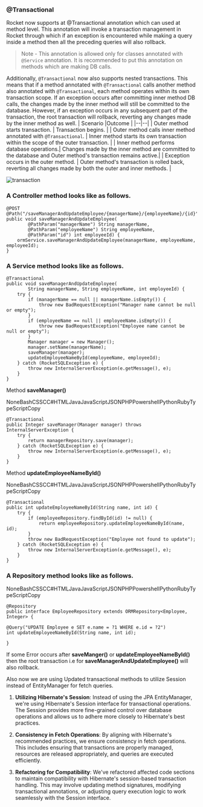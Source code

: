 ### @Transactional

Rocket now supports at @Transactional annotation which can used at method level. This annotation will invoke a transaction management in Rocket through which if an exception is encountered while making a query inside a method then all the preceding queries will also rollback.

> Note - This annotation is allowed only for classes annotated with `@Service` annotation. It is recommended to put this annotation on methods which are making DB calls.

Additionally, `@Transactional` now also supports nested transactions. This means that if a method annotated with `@Transactional` calls another method also annotated with `@Transactional`, each method operates within its own transaction scope. If an exception occurs after committing inner method DB calls, the changes made by the inner method will still be committed to the database. However, if an exception occurs in any subsequent part of the transaction, the root transaction will rollback, reverting any changes made by the inner method as well.
| Scenario |Outcome  |
|--|--|
| Outer method starts transaction. | Transaction begins. |
| Outer method calls inner method annotated with `@Transactional`. | Inner method starts its own transaction within the scope of the outer transaction. |
| Inner method performs database operations.| Changes made by the inner method are committed to the database and Outer method's transaction remains active.| 
| Exception occurs in the outer method. | Outer method's transaction is rolled back, reverting all changes made by both the outer and inner methods. |



![transaction](https://github.com/DivyanshMandhan-zs/demo-rocket/assets/125887675/844a122b-700a-46f3-a93f-11b2afd4c070)


### A Controller method looks like as follows.



```
@POST
@Path("/saveManagerAndUpdateEmployee/{managerName}/{employeeName}/{id}")
public void saveManagerAndUpdateEmployee(
        @PathParam("managerName") String managerName,
        @PathParam("employeeName") String employeeName,
        @PathParam("id") int employeeId) {
    ormService.saveManagerAndUpdateEmployee(managerName, employeeName, employeeId);
}
```

### A Service method looks like as follows.



```
@Transactional
public void saveManagerAndUpdateEmployee(
        String managerName, String employeeName, int employeeId) {
    try {
        if (managerName == null || managerName.isEmpty()) {
            throw new BadRequestException("Manager name cannot be null or empty");
        }
        if (employeeName == null || employeeName.isEmpty()) {
            throw new BadRequestException("Employee name cannot be null or empty");
        }
        Manager manager = new Manager();
        manager.setName(managerName);
        saveManager(manager);
        updateEmployeeNameById(employeeName, employeeId);
    } catch (RocketSQLException e) {
        throw new InternalServerException(e.getMessage(), e);
    }
}
```

Method **saveManager()**

NoneBashCSSCC#HTMLJavaJavaScriptJSONPHPPowershellPythonRubyTypeScriptCopy

```
@Transactional
public Integer saveManager(Manager manager) throws InternalServerException {
    try {
        return managerRepository.save(manager);
    } catch (RocketSQLException e) {
        throw new InternalServerException(e.getMessage(), e);
    }
}
```

Method **updateEmployeeNameById()**

NoneBashCSSCC#HTMLJavaJavaScriptJSONPHPPowershellPythonRubyTypeScriptCopy

```
@Transactional
public int updateEmployeeNameById(String name, int id) {
    try {
        if (employeeRepository.findById(id) != null) {
            return employeeRepository.updateEmployeeNameById(name, id);
        }
        throw new BadRequestException("Employee not found to update");
    } catch (RocketSQLException e) {
        throw new InternalServerException(e.getMessage(), e);
    }
}
```

### A Repository method looks like as follows.

NoneBashCSSCC#HTMLJavaJavaScriptJSONPHPPowershellPythonRubyTypeScriptCopy

```
@Repository
public interface EmployeeRepository extends ORMRepository<Employee, Integer> {

@Query("UPDATE Employee e SET e.name = ?1 WHERE e.id = ?2")
int updateEmployeeNameById(String name, int id);

}
```

If some Error occurs after **saveManger()** or **updateEmployeeNameById()** then the root transaction i.e for **saveManagerAndUpdateEmployee()** will also rollback.

Also now we are using Updated transactional methods to utilize Session instead of EntityManager for fetch queries.

1.  **Utilizing Hibernate's Session**: Instead of using the JPA EntityManager, we're using Hibernate's Session interface for transactional operations. The Session provides more fine-grained control over database operations and allows us to adhere more closely to Hibernate's best practices.
    
2.  **Consistency in Fetch Operations**: By aligning with Hibernate's recommended practices, we ensure consistency in fetch operations. This includes ensuring that transactions are properly managed, resources are released appropriately, and queries are executed efficiently.
    
3.  **Refactoring for Compatibility**: We've refactored affected code sections to maintain compatibility with Hibernate's session-based transaction handling. This may involve updating method signatures, modifying transactional annotations, or adjusting query execution logic to work seamlessly with the Session interface.
    
